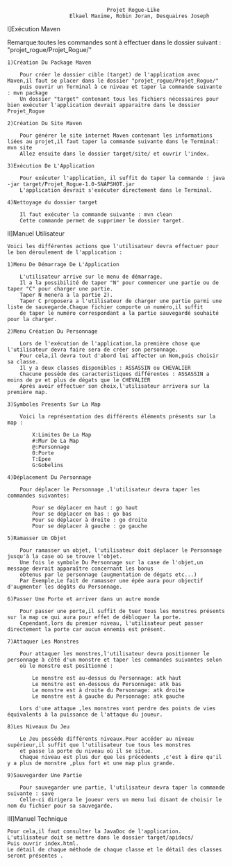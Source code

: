 									Projet Rogue-Like
						Elkael Maxime, Robin Joran, Desquaires Joseph
						
I]Exécution Maven

   Remarque:toutes les commandes sont à effectuer dans le dossier suivant : "projet_rogue/Projet_Rogue/"

	1)Création Du Package Maven
		
		Pour créer le dossier cible (target) de l'application avec Maven,il faut se placer dans le dossier "projet_rogue/Projet_Rogue/"
		puis ouvrir un Terminal à ce niveau et taper la commande suivante : mvn package
		Un dossier "target" contenant tous les fichiers nécessaires pour bien exécuter l'application devrait apparaitre dans le dossier Projet_Rogue
	
	2)Création Du Site Maven
	
		Pour générer le site internet Maven contenant les informations liées au projet,il faut taper la commande suivante dans le Terminal: mvn site
		Allez ensuite dans le dossier target/site/ et ouvrir l'index.
		
	3)Exécution De L'Application
	
		Pour exécuter l'application, il suffit de taper la commande : java -jar target/Projet_Rogue-1.0-SNAPSHOT.jar
		L'application devrait s'exécuter directement dans le Terminal.
		
	4)Nettoyage du dossier target
	
		Il faut exécuter la commande suivante : mvn clean
		Cette commande permet de supprimer le dossier target.
		
II]Manuel Utilisateur

	Voici les différentes actions que l'utilisateur devra effectuer pour le bon déroulement de l'application :
	
	1)Menu De Démarrage De L'Application
	
		L'utilisateur arrive sur le menu de démarrage.
		Il a la possibilité de taper "N" pour commencer une partie ou de taper "C" pour charger une partie.
		Taper N menera a la partie 2).
		Taper C proposera a l'utilisateur de charger une partie parmi une liste de sauvegarde.Chaque fichier comporte un numéro,il suffit
		de taper le numéro correspondant a la partie sauvegardé souhaité pour la charger.

	2)Menu Création Du Personnage
	
		Lors de l'exécution de l'application,la première chose que l'utilisateur devra faire sera de créer son personnage.
		Pour cela,il devra tout d'abord lui affecter un Nom,puis choisir sa classe.
		Il y a deux classes disponibles : ASSASSIN ou CHEVALIER
		Chacune possède des caracteristiques différentes : ASSASSIN a moins de pv et plus de dégats que le CHEVALIER
		Après avoir effectuer son choix,l'utilisateur arrivera sur la première map.
	
	3)Symboles Presents Sur La Map
	
		Voici la représentation des différents éléments présents sur la map :
		
			X:Limites De La Map
			#:Mur De La Map
			@:Personnage
			0:Porte 
			T:Epee
			G:Gobelins
			
	4)Déplacement Du Personnage 
	
		Pour déplacer le Personnage ,l'utilisateur devra taper les commandes suivantes:
		
			Pour se déplacer en haut : go haut
			Pour se déplacer en bas : go bas
			Pour se déplacer à droite : go droite
			Pour se déplacer à gauche : go gauche
	
	5)Ramasser Un Objet
	
		Pour ramasser un objet, l'utilisateur doit déplacer le Personnage jusqu'à la case où se trouve l'objet.
		Une fois le symbole Du Personnage sur la case de l'objet,un message devrait apparaître concernant les bonus 
		obtenus par le personnage (augmentation de dégats etc...)
		Par Exemple,Le fait de ramasser une épée aura pour objectif d'augmenter les dégâts du Personnage.
		
	6)Passer Une Porte et arriver dans un autre monde
	
		Pour passer une porte,il suffit de tuer tous les monstres présents sur la map ce qui aura pour effet de débloquer la porte.
		Cependant,lors du premier niveau, l'utilisateur peut passer directement la porte car aucun ennemis est présent.
		
	7)Attaquer Les Monstres
	
		Pour attaquer les monstres,l'utilisateur devra positionner le personnage à côté d'un monstre et taper les commandes suivantes selon
		où le monstre est positionné :
		
			Le monstre est au-dessus du Personnage: atk haut
			Le monstre est en-dessous du Personnage: atk bas
			Le monstre est à droite du Personnage: atk droite
			Le monstre est à gauche du Personnage: atk gauche
			
		Lors d'une attaque ,les monstres vont perdre des points de vies équivalents à la puissance de l'attaque du joueur.
	
	8)Les Niveaux Du Jeu
	
		Le Jeu possède différents niveaux.Pour accéder au niveau supérieur,il suffit que l'utilisateur tue tous les monstres
		et passe la porte du niveau où il se situe.
		Chaque niveau est plus dur que les précédents ,c'est à dire qu'il y a plus de monstre ,plus fort et une map plus grande.
		
	9)Sauvegarder Une Partie
	
		Pour sauvegarder une partie, l'utilisateur devra taper la commande suivante : save
		Celle-ci dirigera le joueur vers un menu lui disant de choisir le nom du fichier pour sa sauvegarde.
		

III]Manuel Technique

	Pour cela,il faut consulter la JavaDoc de l'application.
	L'utilisateur doit se mettre dans le dossier target/apidocs/
	Puis ouvrir index.html.
	Le détail de chaque méthode de chaque classe et le détail des classes seront présentes .
